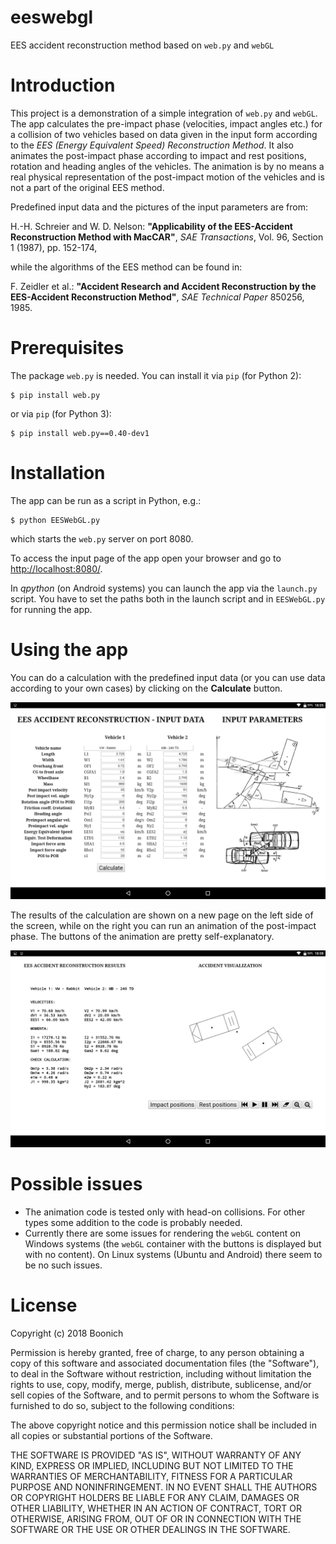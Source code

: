 # eeswebgl
EES accident reconstruction method based on `web.py` and `webGL`

# Introduction

This project is a demonstration of a simple integration of `web.py` and `webGL`. The app calculates the pre-impact phase (velocities, impact angles etc.) for a collision of two vehicles based on data given in the input form according to the *EES (Energy Equivalent Speed) Reconstruction Method*. It also animates the post-impact phase according to impact and rest positions, rotation and heading angles of the vehicles. The animation is by no means a real physical representation of the post-impact motion of the vehicles and is not a part of the original EES method.

Predefined input data and the pictures of the input parameters are from:

H.-H. Schreier and W. D. Nelson: **"Applicability of the EES-Accident Reconstruction Method with MacCAR"**, *SAE Transactions*, Vol. 96, Section 1 (1987), pp. 152-174,

while the algorithms of the EES method can be found in:

F. Zeidler et al.: **"Accident Research and Accident Reconstruction by the EES-Accident Reconstruction Method"**, *SAE Technical Paper* 850256, 1985.

# Prerequisites

The package `web.py` is needed. You can install it via `pip` (for Python 2):
```
$ pip install web.py
```
or via `pip` (for Python 3):
```
$ pip install web.py==0.40-dev1
```

# Installation

The app can be run as a script in Python, e.g.:
```
$ python EESWebGL.py
```
which starts the `web.py` server on port 8080.

To access the input page of the app open your browser and go to [http://localhost:8080/](http://localhost:8080/).

In *qpython* (on Android systems) you can launch the app via the `launch.py` script. You have to set the paths both in the launch script and in `EESWebGL.py` for running the app.

# Using the app

You can do a calculation with the predefined input data (or you can use data according to your own cases) by clicking on the **Calculate** button.

![input](screenshots/input.png)

The results of the calculation are shown on a new page on the left side of the screen, while on the right you can run an animation of the post-impact phase. The buttons of the animation are pretty self-explanatory.

![results](screenshots/results.png)

# Possible issues

- The animation code is tested only with head-on collisions. For other types some addition to the code is probably needed.
- Currently there are some issues for rendering the `webGL` content on Windows systems (the `webGL` container with the buttons is displayed but with no content). On Linux systems (Ubuntu and Android) there seem to be no such issues.


# License

Copyright (c) 2018 Boonich

Permission is hereby granted, free of charge, to any person obtaining a copy
of this software and associated documentation files (the "Software"), to deal
in the Software without restriction, including without limitation the rights
to use, copy, modify, merge, publish, distribute, sublicense, and/or sell
copies of the Software, and to permit persons to whom the Software is
furnished to do so, subject to the following conditions:

The above copyright notice and this permission notice shall be included in all
copies or substantial portions of the Software.

THE SOFTWARE IS PROVIDED "AS IS", WITHOUT WARRANTY OF ANY KIND, EXPRESS OR
IMPLIED, INCLUDING BUT NOT LIMITED TO THE WARRANTIES OF MERCHANTABILITY,
FITNESS FOR A PARTICULAR PURPOSE AND NONINFRINGEMENT. IN NO EVENT SHALL THE
AUTHORS OR COPYRIGHT HOLDERS BE LIABLE FOR ANY CLAIM, DAMAGES OR OTHER
LIABILITY, WHETHER IN AN ACTION OF CONTRACT, TORT OR OTHERWISE, ARISING FROM,
OUT OF OR IN CONNECTION WITH THE SOFTWARE OR THE USE OR OTHER DEALINGS IN THE
SOFTWARE.
